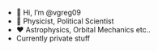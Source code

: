 - 👋 Hi, I’m @vgreg09
- 👀 Physicist, Political Scientist
- ❤️ Astrophysics, Orbital Mechanics etc..
- Currently private stuff

<!---
Ki ezeket a kódokat megnyitja, hagyjon fel minden reménnyel

A dokumentáció elfogyott, optimalizáció nem is volt
--->
